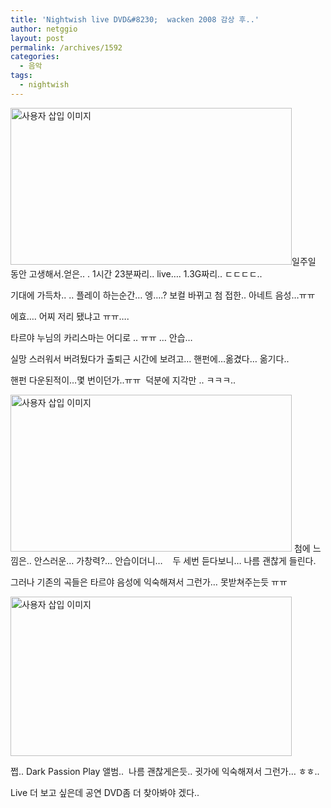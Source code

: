 ```yaml
---
title: 'Nightwish live DVD&#8230;  wacken 2008 감상 후..'
author: netggio
layout: post
permalink: /archives/1592
categories:
  - 음악
tags:
  - nightwish
---
```

<img src="http://netggio.pe.kr/wp-content/uploads/1/1164601984.jpg" class="aligncenter" width="450" height="251" alt="사용자 삽입 이미지" />일주일 동안 고생해서.얻은.. . 1시간 23분짜리.. live&#8230;. 1.3G짜리.. ㄷㄷㄷㄷ..  
  
기대에 가득차.. .. 플레이 하는순간&#8230; 엥&#8230;.? 보컬 바뀌고 첨 접한.. 아네트 음성&#8230;ㅠㅠ  
  
에효&#8230;. 어찌 저리 됐냐고 ㅠㅠ&#8230;.   
  
타르야 누님의 카리스마는 어디로 .. ㅠㅠ &#8230; 안습&#8230;   
  
실망 스러워서 버려뒀다가 출퇴근 시간에 보려고&#8230; 핸펀에&#8230;옮겼다&#8230; 옮기다..  
  
핸펀 다운된적이&#8230;몇 번이던가..ㅠㅠ&nbsp; 덕분에 지각만 .. ㅋㅋㅋ..  
  
<img src="http://netggio.pe.kr/wp-content/uploads/1/1305351987.jpg" class="aligncenter" width="450" height="251" alt="사용자 삽입 이미지" />  
첨에 느낌은.. 안스러운&#8230; 가창력?&#8230; 안습이더니&#8230; &nbsp;&nbsp; 두 세번 듣다보니&#8230; 나름 괜찮게 들린다.  
  
그러나 기존의 곡들은 타르야 음성에 익숙해져서 그런가&#8230; 못받쳐주는듯 ㅠㅠ  
  
<img src="http://netggio.pe.kr/wp-content/uploads/1/1150838414.jpg" class="aligncenter" width="450" height="255" alt="사용자 삽입 이미지" />  
  
쩝.. Dark Passion Play 앨범.. &nbsp;나름 괜찮게은듯.. 귓가에 익숙해져서 그런가&#8230; ㅎㅎ..  
  
Live 더 보고 싶은데 공연 DVD좀 더 찾아봐야 겠다..